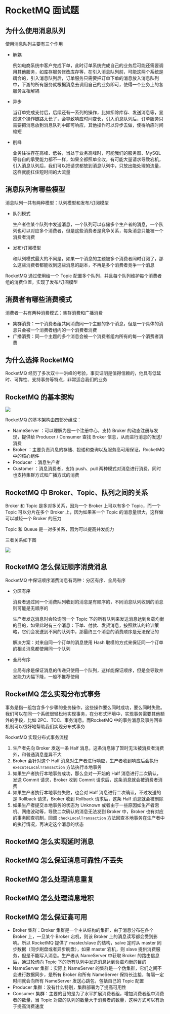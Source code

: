 # RocketMQ 面试题

## 为什么使用消息队列

使用消息队列主要有三个作用

- 解耦

  例如电商系统中客户完成下单，此时订单系统完成自己的业务后可能还需要调用其他服务，如库存服务修改库存等，在引入消息队列前，可能这两个系统是耦合的，引入消息队列后，订单服务只需要把订单下单的消息放入消息队列中，下游的所有服务就根据消息去调用自己的业务即可，使得一个业务上的各服务互相解耦

- 异步

  当订单完成支付后，后续还有一系列的操作，比如扣除库存、发送消息等，显然这个操作链路太长了，会导致响应时间变长，引入消息队列后，订单服务只需要把消息放到消息队列中即可响应，其他操作可以异步去做，使得响应时间缩短

- 削峰

  业务往往存在高峰、低谷，当处于业务高峰时，可能我们的服务器、MySQL 等各自的承受能力都不一样，如果全都照单全收，有可能大量请求导致宕机，引入消息队列后，我们可以把请求都放到消息队列中，只放出能处理的流量，这样就能扛住短时间的大流量



## 消息队列有哪些模型

消息队列一共有两种模型：队列模型和发布/订阅模型

- 队列模式

  生产者往某个队列中发送消息，一个队列可以存储多个生产者的消息，一个队列也可以对应多个消费者，但是这些消费者是竞争关系，每条消息只能被一个消费者消费

- 发布/订阅模型

  和队列模式最大的不同是，如果一个消息的主题被多个消费者同时订阅了，那么这些消费者都能收到这些消息的副本，不再是多个消费者竞争一个消息



RocketMQ 通过使用给一个 Topic 配置多个队列，并且每个队列维护每个消费者组的消费位置，实现了发布/订阅模型



## 消费者有哪些消费模式

消费者一共有两种消费模式：集群消费和广播消费

- 集群消费：一个消费者组共同消费同一个主题的多个消息，但是一个具体的消息只会被一个消费者组内的一个消费者消费
- 广播消费：同一个主题的多个消息会被一个消费者组内所有的每一个消费者消费



## 为什么选择 RocketMQ

RocketMQ 经历了多次双十一洪峰的考验，事实证明是值得信赖的，他具有低延时、可靠性、支持事务等特点，非常适合我们的业务



## RocketMQ 的基本架构

![](https://wingbun-notes-image.oss-cn-guangzhou.aliyuncs.com/images/20220617221818.png)

RocketMQ 的基本架构由四部分组成：

- NameServer ：可以理解为是一个注册中心，支持 Broker 的动态注册与发现，提供给 Producer / Consumer 查找 Broker 信息，从而进行消息的发送/消费
- Broker ：主要负责消息的存储、投递和查询以及服务高可用保证，RocketMQ 中的核心组件
- Producer ：消息生产者
- Customer ：消息消费者，支持 push、pull 两种模式对消息进行消费，同时也支持集群方式和广播方式的消费



## RocketMQ 中 Broker、Topic、队列之间的关系

Broker 和 Topic 是多对多关系，因为一个 Broker 上可以有多个 Topic，而一个 Topic 可以分片在多个 Broker 上，因为如果某一个 Topic 的消息量很大，这样做可以减轻一个 Broker 的压力

Topic 和 Queue 是一对多关系，因为可以提高并发能力

三者关系如下图

![](https://wingbun-notes-image.oss-cn-guangzhou.aliyuncs.com/images/20220622230810.png)



## RocketMQ 怎么保证顺序消费消息

RocketMQ 中保证顺序消费消息有两种：分区有序、全局有序

- 分区有序

  消费者通过同一个消费队列收到的消息是有顺序的，不同消息队列收到的消息则可能是无顺序的

  生产者发送消息时会轮询同一个 Topic 下的所有队列来发送消息达到负载均衡的目的，如果此时有三个消息：下单、付款、发货消息，按照默认的轮训策略，它们会发送到不同的队列中，那最终三个消息的消费顺序是无法保证的

  解决方案：对来自同一个订单的消息使用 Hash 取模的方式来保证同一个订单的相关消息都使用同一个队列

- 全局有序

  全局有序是保证消息的传递只使用一个队列，这样能保证顺序，但是会导致并发能力大幅下降，一般不推荐使用



## RocketMQ 怎么实现分布式事务

事务是指一组包含多个步骤的业务操作，这些操作要么同时成功，要么同时失败。我们可以在同一个系统很轻松地实现事务，在分布式环境中，实现事务需要其他额外的手段，比如 2PC、TCC、事务消息。而RocketMQ 中的事务消息及事务回查机制可以很好地帮助我们实现分布式事务

RocketMQ 实现分布式事务流程

1. 生产者先向 Broker 发送一条 Half 消息，这条消息除了暂时无法被消费者消费外，和普通消息差异不大
2. Broker 会针对这个 Half 消息对生产者进行响应，生产者收到响应后会执行 `executeLocalTransaction` 方法执行本地事务
3. 如果生产者执行本地事务成功，那么会对一开始的 Half 消息进行二次确认，发送 Commit 请求，Broker 收到 Commit 请求后，这条消息就会被消费者消费
4. 如果生产者执行本地事务失败，也会对 Half 消息进行二次确认，不过发送的是 Rollback 请求，Broker 收到 Rollback 请求后，这条 Half 消息就会被删除
5. 如果生产者提交本地事务的状态为 Unknown 或者由于一些原因如生产者宕机、网络波动等，导致二次确认的消息无法发到 Broker 中，Broker 也有对应的事务回查机制，回调 `checkLocalTransaction` 方法回查本地事务在生产者中的执行情况，再决定这个消息的状态



## RocketMQ 怎么实现延时消息





## RocketMQ 怎么保证消息可靠性/不丢失



## RocketMQ 怎么处理消息重复



## RocketMQ 怎么处理消息堆积



## RocketMQ 怎么保证高可用

- Broker 集群：Broker 集群是一个主从结构的集群，由于消息分布在各个 Broker 上，一旦某个 Broker 宕机，则该 Broker 上的消息读写都会受到影响。所以 RocketMQ 提供了 master/slave 的结构，salve 定时从 master 同步数据（同步刷盘或者异步刷盘），如果 master 宕机，则 slave 提供消费服务，但是不能写入消息。生产者从 NameServer 中获取 Broker 的路由信息后，通过轮询向 Topic 下的所有队列中发送消息达到负载均衡的目的
- NameServer 集群：实际上 NameServer 的集群是一个伪集群，它们之间不会进行数据同步，是所有 Broker 和所有 NameServer 保持长连接，每隔一定时间就会向所有 NameServer 发送心跳包，包括自己的 Topic 配置
- Producer 集群：没有什么特别，集群部署为了提高可用性
- Consumer 集群：主要的目的是为了水平扩展消费者组，增加消费者组中消费者的数量，当 Topic 对应的队列的数量大于消费者的数量，这种方式可以有助于提高消费速度